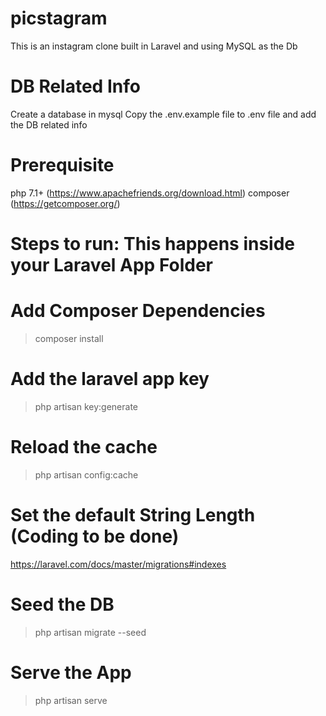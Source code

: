 # picstagram
This is an instagram clone built in Laravel and using MySQL as the Db

# DB Related Info
Create a database in mysql
Copy the .env.example file to .env file and add the DB related info

# Prerequisite
php 7.1+ (https://www.apachefriends.org/download.html)
composer (https://getcomposer.org/)

# Steps to run: This happens inside your Laravel App Folder

# Add Composer Dependencies
> composer install

# Add the laravel app key
> php artisan key:generate

# Reload the cache
> php artisan config:cache

# Set the default String Length (Coding to be done)
https://laravel.com/docs/master/migrations#indexes

# Seed the DB
> php artisan migrate --seed

# Serve the App
> php artisan serve
